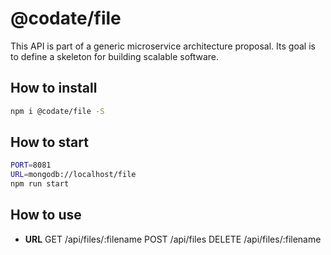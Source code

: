 # @codate/file

This API is part of a generic microservice architecture proposal. 
Its goal is to define a skeleton for building scalable software.

## How to install

```bash
npm i @codate/file -S

```

## How to start

```bash
PORT=8081
URL=mongodb://localhost/file
npm run start 

```

## How to use

* **URL**
    GET /api/files/:filename
    POST /api/files
    DELETE /api/files/:filename



